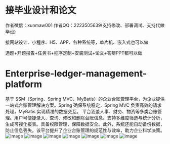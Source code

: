 # 接毕业设计和论文
作者微信：xunmaw001  作者QQ：2223505639(支持修改、部署调试、支持代做毕设)

接网站设计、小程序、H5、APP、各种系统等，单片机、嵌入式也可以做

选题+开题报告+任务书+程序定制+安装测试+论文+答辩PPT都可以做
# Enterprise-ledger-management-platform
基于 SSM（Spring、Spring MVC、MyBatis）的企业台账管理平台，为企业提供一站式台账管理解决方案。Spring 确保系统稳定，Spring MVC 负责高效的请求处理，MyBatis 实现精准的数据交互。  平台涵盖人事、财务、物资等多类台账管理。用户可便捷录入、查询、修改和删除台账信息。支持多维度筛选与统计分析，生成可视化报表。具备权限管理，保障数据安全。此外，系统还能自动备份数据，防止信息丢失。该平台提升了企业台账管理的规范性与效率，助力企业科学决策。 
![image](https://github.com/user-attachments/assets/62e2c96b-469c-44f2-a53e-8f2f31371d04)
![image](https://github.com/user-attachments/assets/751a22aa-8aab-4386-b1a5-4a107ad5d72b)
![image](https://github.com/user-attachments/assets/03b02b5e-7473-495c-8c21-1935e8800114)
![image](https://github.com/user-attachments/assets/11466af3-7dde-462f-a955-e9fb0448bcbd)
![image](https://github.com/user-attachments/assets/08b544ca-36a4-4347-afe9-b8d63174dd30)
![image](https://github.com/user-attachments/assets/73928630-e0cc-482a-88ef-308d2e98ed8c)
![image](https://github.com/user-attachments/assets/cf957196-f224-4076-ba69-fcb1f915388d)
